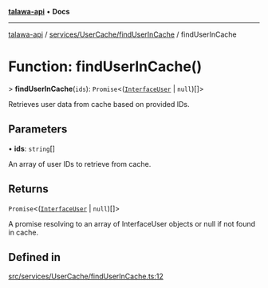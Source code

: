 [**talawa-api**](../../../../README.md) • **Docs**

***

[talawa-api](../../../../modules.md) / [services/UserCache/findUserInCache](../README.md) / findUserInCache

# Function: findUserInCache()

\> **findUserInCache**(`ids`): `Promise`\<([`InterfaceUser`](../../../../models/User/interfaces/InterfaceUser.md) \| `null`)[]\>

Retrieves user data from cache based on provided IDs.

## Parameters

• **ids**: `string`[]

An array of user IDs to retrieve from cache.

## Returns

`Promise`\<([`InterfaceUser`](../../../../models/User/interfaces/InterfaceUser.md) \| `null`)[]\>

A promise resolving to an array of InterfaceUser objects or null if not found in cache.

## Defined in

[src/services/UserCache/findUserInCache.ts:12](https://github.com/PalisadoesFoundation/talawa-api/blob/f9e8275b1ddff2d3edcec79ee3b37c07998f6cc3/src/services/UserCache/findUserInCache.ts#L12)
